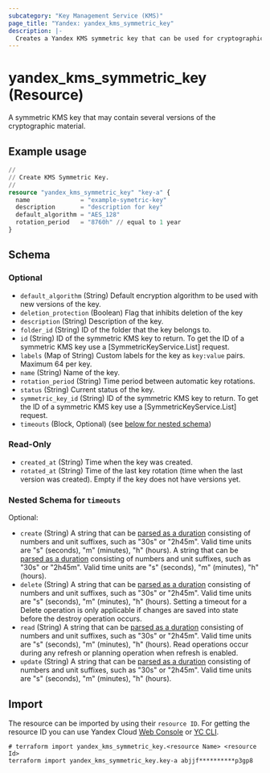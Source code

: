 ```yaml
---
subcategory: "Key Management Service (KMS)"
page_title: "Yandex: yandex_kms_symmetric_key"
description: |-
  Creates a Yandex KMS symmetric key that can be used for cryptographic operation.
---
```


# yandex_kms_symmetric_key (Resource)

A symmetric KMS key that may contain several versions of the cryptographic material.

## Example usage

```terraform
//
// Create KMS Symmetric Key.
//
resource "yandex_kms_symmetric_key" "key-a" {
  name              = "example-symetric-key"
  description       = "description for key"
  default_algorithm = "AES_128"
  rotation_period   = "8760h" // equal to 1 year
}
```

<!-- schema generated by tfplugindocs -->
## Schema

### Optional

- `default_algorithm` (String) Default encryption algorithm to be used with new versions of the key.
- `deletion_protection` (Boolean) Flag that inhibits deletion of the key
- `description` (String) Description of the key.
- `folder_id` (String) ID of the folder that the key belongs to.
- `id` (String) ID of the symmetric KMS key to return.
 To get the ID of a symmetric KMS key use a [SymmetricKeyService.List] request.
- `labels` (Map of String) Custom labels for the key as `key:value` pairs. Maximum 64 per key.
- `name` (String) Name of the key.
- `rotation_period` (String) Time period between automatic key rotations.
- `status` (String) Current status of the key.
- `symmetric_key_id` (String) ID of the symmetric KMS key to return.
 To get the ID of a symmetric KMS key use a [SymmetricKeyService.List] request.
- `timeouts` (Block, Optional) (see [below for nested schema](#nestedblock--timeouts))

### Read-Only

- `created_at` (String) Time when the key was created.
- `rotated_at` (String) Time of the last key rotation (time when the last version was created).
 Empty if the key does not have versions yet.

<a id="nestedblock--timeouts"></a>
### Nested Schema for `timeouts`

Optional:

- `create` (String) A string that can be [parsed as a duration](https://pkg.go.dev/time#ParseDuration) consisting of numbers and unit suffixes, such as "30s" or "2h45m". Valid time units are "s" (seconds), "m" (minutes), "h" (hours). A string that can be [parsed as a duration](https://pkg.go.dev/time#ParseDuration) consisting of numbers and unit suffixes, such as "30s" or "2h45m". Valid time units are "s" (seconds), "m" (minutes), "h" (hours).
- `delete` (String) A string that can be [parsed as a duration](https://pkg.go.dev/time#ParseDuration) consisting of numbers and unit suffixes, such as "30s" or "2h45m". Valid time units are "s" (seconds), "m" (minutes), "h" (hours). Setting a timeout for a Delete operation is only applicable if changes are saved into state before the destroy operation occurs.
- `read` (String) A string that can be [parsed as a duration](https://pkg.go.dev/time#ParseDuration) consisting of numbers and unit suffixes, such as "30s" or "2h45m". Valid time units are "s" (seconds), "m" (minutes), "h" (hours). Read operations occur during any refresh or planning operation when refresh is enabled.
- `update` (String) A string that can be [parsed as a duration](https://pkg.go.dev/time#ParseDuration) consisting of numbers and unit suffixes, such as "30s" or "2h45m". Valid time units are "s" (seconds), "m" (minutes), "h" (hours).

## Import

The resource can be imported by using their `resource ID`. For getting the resource ID you can use Yandex Cloud [Web Console](https://console.yandex.cloud) or [YC CLI](https://yandex.cloud/docs/cli/quickstart).

```shell
# terraform import yandex_kms_symmetric_key.<resource Name> <resource Id>
terraform import yandex_kms_symmetric_key.key-a abjjf**********p3gp8
```
